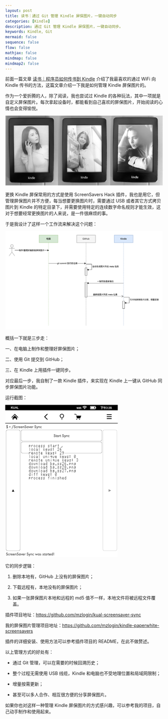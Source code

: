 ```yaml
---
layout: post
title: 读书｜通过 Git 管理 Kindle 屏保图片，一键自动同步
categories: [Kindle]
description: 通过 Git 管理 Kindle 屏保图片，一键自动同步。
keywords: Kindle, Git
mermaid: false
sequence: false
flow: false
mathjax: false
mindmap: false
mindmap2: false
---
```


前面一篇文章 [读书｜程序员如何传书到 Kindle][1] 介绍了我最喜欢的通过 WiFi 向 Kindle 传书的方法，这篇文章介绍一下我是如何管理 Kindle 屏保图片的。

作为一个爱折腾的人，除了阅读，我也尝试过 Kindle 的各种玩法，其中一项就是自定义屏保图片。每次拿起设备时，都能看到自己喜欢的屏保图片，开始阅读的心情也会变得愉悦。

![](/images/posts/kindle/screensavers.png)

更换 Kindle 屏保常用的方式是使用 ScreenSavers Hack 插件，我也是用它，但管理屏保图片并不方便，每当想要更换图片时，需要通过 USB 或者其它方式拷贝图片到 Kindle 的特定目录下，并需要使用特定的连续数字命名规则才能生效，这对于想要经常更换图片的人来说，是一件很麻烦的事。

于是我设计了这样一个工作流来解决这个问题：

![](/images/posts/kindle/kindle-screensavers-workflow.drawio.png)

概括一下就是三步走：

一、在电脑上制作和整理好屏保图片；

二、使用 Git 提交到 GitHub；

三、在 Kindle 上用插件一键同步。

对应最后一步，我自制了一款 Kindle 插件，来实现在 Kindle 上一键从 GitHub 同步屏保图片功能。

运行截图：

![](/images/posts/kindle/kual-screensaver-sync.png)

它的同步逻辑：

1. 删除本地有，GitHub 上没有的屏保图片；

2. 下载远程有，本地没有的屏保图片；

3. 如果一张屏保图片本地和远程的 md5 值不一样，本地文件将被远程文件覆盖。

插件项目地址：<https://github.com/mzlogin/kual-screensaver-sync>

我的屏保图片管理项目地址：<https://github.com/mzlogin/kindle-paperwhite-screensavers>

插件的详细安装、使用方法可以参考插件项目的 README，在此不做赘述。

以上管理方式的好处有：

- 通过 Git 管理，可以在需要的时候回溯历史；

- 整个过程无需使用 USB 线缆，Kindle 和电脑也不受地理位置和局域网限制；

- 增量按需更新；

- 甚至可以多人合作、相互很方便的分享屏保图片。

如果你也对这样一种管理 Kindle 屏保图片的方式感兴趣，可以参考我的项目，自己动手制作和使用起来。

[1]: https://mp.weixin.qq.com/s?__biz=MzIwMDA3ODQzNA==&amp;mid=2459863533&amp;idx=1&amp;sn=877a0ddeee256b3d20cb3823e16d16a0&amp;chksm=81e88ce0b69f05f6b685d8a37ee6a990a92c0622490d1b57bb002198fbd6e27715490d783c2d&token=1959625383&lang=zh_CN#rd
